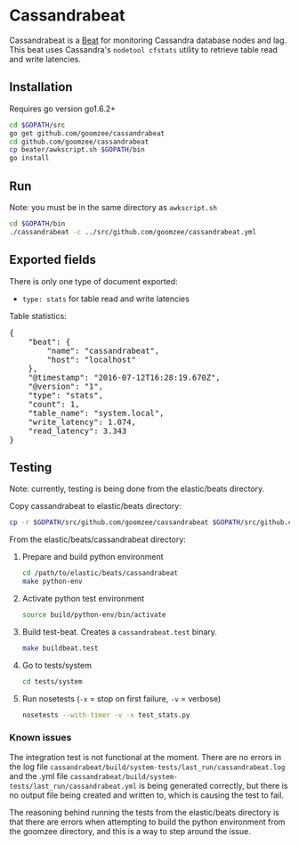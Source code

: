 # Cassandrabeat

Cassandrabeat is a [Beat](https://www.elastic.co/products/beats) 
for monitoring Cassandra database nodes and lag. This beat uses 
Cassandra's `nodetool cfstats` utility to retrieve table read and 
write latencies.

## Installation

Requires go version go1.6.2+

```bash
cd $GOPATH/src
go get github.com/goomzee/cassandrabeat
cd github.com/goomzee/cassandrabeat
cp beater/awkscript.sh $GOPATH/bin
go install
```

## Run

Note: you must be in the same directory as `awkscript.sh`

```bash
cd $GOPATH/bin
./cassandrabeat -c ../src/github.com/goomzee/cassandrabeat.yml
```

## Exported fields

There is only one type of document exported:
- `type: stats` for table read and write latencies

Table statistics:

<pre>
{
    "beat": {
        "name": "cassandrabeat",
        "host": "localhost"
    },
    "@timestamp": "2016-07-12T16:28:19.670Z",
    "@version": "1",
    "type": "stats",
    "count": 1,
    "table_name": "system.local", 
    "write_latency": 1.074, 
    "read_latency": 3.343
}
</pre>

## Testing

Note: currently, testing is being done from the elastic/beats
directory.

Copy cassandrabeat to elastic/beats directory:
```bash
cp -r $GOPATH/src/github.com/goomzee/cassandrabeat $GOPATH/src/github.com/elastic/beats
```

From the elastic/beats/cassandrabeat directory:

1. Prepare and build python environment
   ```bash
   cd /path/to/elastic/beats/cassandrabeat
   make python-env
   ```

2. Activate python test environment
   ```bash
   source build/python-env/bin/activate
   ```

3. Build test-beat. Creates a `cassandrabeat.test` binary.
   ```bash
   make buildbeat.test
   ```

4. Go to tests/system
   ```bash
   cd tests/system
   ```

5. Run nosetests (`-x` = stop on first failure, `-v` = verbose)
   ```bash
   nosetests --with-timer -v -x test_stats.py
   ```

### Known issues
The integration test is not functional at the moment. There are no
errors in the log file `cassandrabeat/build/system-tests/last_run/cassandrabeat.log`
and the .yml file `cassandrabeat/build/system-tests/last_run/cassandrabeat.yml`
is being generated correctly, but there is no output file being
created and written to, which is causing the test to fail.

The reasoning behind running the tests from the elastic/beats
directory is that there are errors when attempting to build the
python environment from the goomzee directory, and this is a way
to step around the issue.
